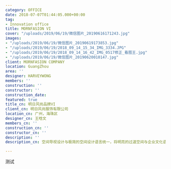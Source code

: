 ```yaml
---
category: OFFICE
date: 2018-07-07T01:44:05.000+00:00
tag:
- Innovation office
title: MORNFASION VI
cover: "/uploads/2019/06/19/微信图片_20190616171243.jpg"
images:
- "/uploads/2019/06/19/微信图片_20190619173853.jpg"
- "/uploads/2019/06/19/2018_09_14_15_34_IMG_3334.JPG"
- "/uploads/2019/06/19/2018_09_14_16_42_IMG_0517修正_看图王.jpg"
- "/uploads/2019/06/19/微信图片_20190620010147.jpg"
client: MORNFASION COMPANY
location: GuangZhou
area: ''
designer: HARVEYWONG
members: ''
construction: ''
constructor: ''
construction_date: 
featured: true
title_cn: 明日风尚品牌VI
client_cn: 明日风尚服饰有限公司
location_cn: 广州，海珠区
designer_cn: 王晗文
members_cn: ''
construction_cn: ''
constructor_cn: ''
description: ''
description_cn: 空间导视设计与极简的空间设计语言统一，将明亮的过道空间与企业文化语境结合，空间体感愉悦，并激励人心。

---
```

测试